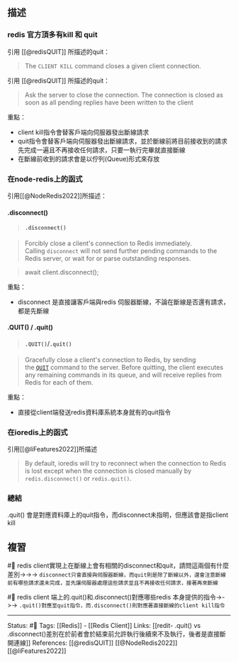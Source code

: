 ## 描述



### redis 官方頂多有kill 和 quit

引用 [[@redisQUIT]] 所描述的quit：
> The `CLIENT KILL` command closes a given client connection.

引用 [[@redisQUIT]] 所描述的quit：
> Ask the server to close the connection. The connection is closed as soon as all pending replies have been written to the client

重點：
- client kill指令會替客戶端向伺服器發出斷線請求
- quit指令會替客戶端向伺服器發出斷線請求，並於斷線前將目前接收到的請求先完成一遍且不再接收任何請求，只要一執行完畢就直接斷線
- 在斷線前收到的請求會是以佇列(Queue)形式來存放


### 在node-redis上的函式
引用[[@NodeRedis2022]]所描述：
#### .disconnect()
> #### `.disconnect()`

> Forcibly close a client's connection to Redis immediately. Calling `disconnect` will not send further pending commands to the Redis server, or wait for or parse outstanding responses.

> await client.disconnect();

重點：
- disconnect 是直接讓客戶端與redis 伺服器斷線，不論在斷線是否還有請求，都是先斷線

#### .QUIT() / .quit()
> #### `.QUIT()`/`.quit()`

> Gracefully close a client's connection to Redis, by sending the [`QUIT`](https://redis.io/commands/quit) command to the server. Before quitting, the client executes any remaining commands in its queue, and will receive replies from Redis for each of them.

重點：
- 直接從client端發送redis資料庫系統本身就有的quit指令

### 在ioredis上的函式
引用[[@liFeatures2022]]所描述
> By default, ioredis will try to reconnect when the connection to Redis is lost except when the connection is closed manually by `redis.disconnect()` or `redis.quit()`.

### 總結
.quit() 會是對應資料庫上的quit指令，而disconnect未指明，但應該會是指client kill

## 複習
#🧠 redis client實現上在斷線上會有相關的disconnect和quit，請問這兩個有什麼差別->->-> `disconnect只會直接與伺服器斷線，而quit則是除了斷線以外，還會注意斷線前有哪些請求還未完成，並先讓伺服器處理這些請求並且不再接收任何請求，接著再來斷線`
<!--SR:!2022-12-23,125,250-->

#🧠 redis client 端上的.quit()和.disconnect()對應哪些redis 本身提供的指令->->-> `.quit()對應至quit指令，而.disconnect()則對應著直接斷線的client kill指令`
<!--SR:!2022-08-24,32,230-->

---
Status: #🌱 
Tags:
[[Redis]] - [[Redis Client]]
Links:
[[redit-  .quit() vs .disconnect()差別在於前者會於結束前允許執行後續來不及執行，後者是直接斷開連線]]
References:
[[@redisQUIT]]
[[@NodeRedis2022]]
[[@liFeatures2022]]